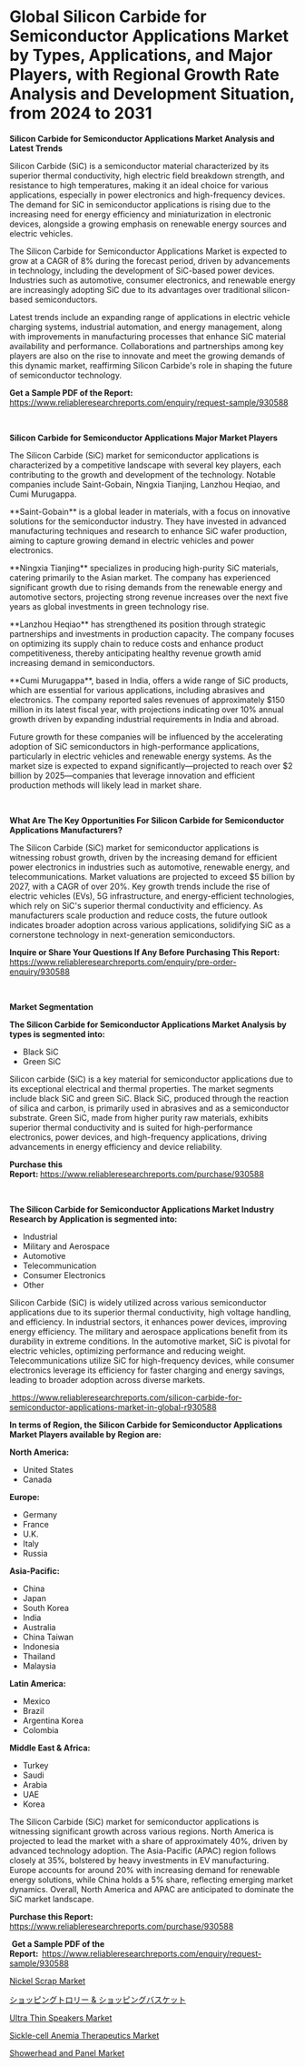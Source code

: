 <p><h1>Global Silicon Carbide for Semiconductor Applications Market by Types, Applications, and Major Players, with Regional Growth Rate Analysis and Development Situation, from 2024 to 2031</h1></p><p><strong>Silicon Carbide for Semiconductor Applications Market Analysis and Latest Trends</strong></p>
<p><p>Silicon Carbide (SiC) is a semiconductor material characterized by its superior thermal conductivity, high electric field breakdown strength, and resistance to high temperatures, making it an ideal choice for various applications, especially in power electronics and high-frequency devices. The demand for SiC in semiconductor applications is rising due to the increasing need for energy efficiency and miniaturization in electronic devices, alongside a growing emphasis on renewable energy sources and electric vehicles. </p><p>The Silicon Carbide for Semiconductor Applications Market is expected to grow at a CAGR of 8% during the forecast period, driven by advancements in technology, including the development of SiC-based power devices. Industries such as automotive, consumer electronics, and renewable energy are increasingly adopting SiC due to its advantages over traditional silicon-based semiconductors. </p><p>Latest trends include an expanding range of applications in electric vehicle charging systems, industrial automation, and energy management, along with improvements in manufacturing processes that enhance SiC material availability and performance. Collaborations and partnerships among key players are also on the rise to innovate and meet the growing demands of this dynamic market, reaffirming Silicon Carbide's role in shaping the future of semiconductor technology.</p></p>
<p><strong>Get a Sample PDF of the Report:&nbsp;</strong> <a href="https://www.reliableresearchreports.com/enquiry/request-sample/930588">https://www.reliableresearchreports.com/enquiry/request-sample/930588</a></p>
<p>&nbsp;</p>
<p><strong>Silicon Carbide for Semiconductor Applications Major Market Players</strong></p>
<p><p>The Silicon Carbide (SiC) market for semiconductor applications is characterized by a competitive landscape with several key players, each contributing to the growth and development of the technology. Notable companies include Saint-Gobain, Ningxia Tianjing, Lanzhou Heqiao, and Cumi Murugappa.</p><p>**Saint-Gobain** is a global leader in materials, with a focus on innovative solutions for the semiconductor industry. They have invested in advanced manufacturing techniques and research to enhance SiC wafer production, aiming to capture growing demand in electric vehicles and power electronics.</p><p>**Ningxia Tianjing** specializes in producing high-purity SiC materials, catering primarily to the Asian market. The company has experienced significant growth due to rising demands from the renewable energy and automotive sectors, projecting strong revenue increases over the next five years as global investments in green technology rise.</p><p>**Lanzhou Heqiao** has strengthened its position through strategic partnerships and investments in production capacity. The company focuses on optimizing its supply chain to reduce costs and enhance product competitiveness, thereby anticipating healthy revenue growth amid increasing demand in semiconductors.</p><p>**Cumi Murugappa**, based in India, offers a wide range of SiC products, which are essential for various applications, including abrasives and electronics. The company reported sales revenues of approximately $150 million in its latest fiscal year, with projections indicating over 10% annual growth driven by expanding industrial requirements in India and abroad.</p><p>Future growth for these companies will be influenced by the accelerating adoption of SiC semiconductors in high-performance applications, particularly in electric vehicles and renewable energy systems. As the market size is expected to expand significantly—projected to reach over $2 billion by 2025—companies that leverage innovation and efficient production methods will likely lead in market share.</p></p>
<p>&nbsp;</p>
<p><strong>What Are The Key Opportunities For Silicon Carbide for Semiconductor Applications Manufacturers?</strong></p>
<p><p>The Silicon Carbide (SiC) market for semiconductor applications is witnessing robust growth, driven by the increasing demand for efficient power electronics in industries such as automotive, renewable energy, and telecommunications. Market valuations are projected to exceed $5 billion by 2027, with a CAGR of over 20%. Key growth trends include the rise of electric vehicles (EVs), 5G infrastructure, and energy-efficient technologies, which rely on SiC's superior thermal conductivity and efficiency. As manufacturers scale production and reduce costs, the future outlook indicates broader adoption across various applications, solidifying SiC as a cornerstone technology in next-generation semiconductors.</p></p>
<p><strong>Inquire or Share Your Questions If Any Before Purchasing This Report:</strong> <a href="https://www.reliableresearchreports.com/enquiry/pre-order-enquiry/930588">https://www.reliableresearchreports.com/enquiry/pre-order-enquiry/930588</a></p>
<p>&nbsp;</p>
<p><strong>Market Segmentation</strong></p>
<p><strong>The Silicon Carbide for Semiconductor Applications Market Analysis by types is segmented into:</strong></p>
<p><ul><li>Black SiC</li><li>Green SiC</li></ul></p>
<p><p>Silicon carbide (SiC) is a key material for semiconductor applications due to its exceptional electrical and thermal properties. The market segments include black SiC and green SiC. Black SiC, produced through the reaction of silica and carbon, is primarily used in abrasives and as a semiconductor substrate. Green SiC, made from higher purity raw materials, exhibits superior thermal conductivity and is suited for high-performance electronics, power devices, and high-frequency applications, driving advancements in energy efficiency and device reliability.</p></p>
<p><strong>Purchase this Report:&nbsp;</strong><a href="https://www.reliableresearchreports.com/purchase/930588">https://www.reliableresearchreports.com/purchase/930588</a></p>
<p>&nbsp;</p>
<p><strong>The Silicon Carbide for Semiconductor Applications Market Industry Research by Application is segmented into:</strong></p>
<p><ul><li>Industrial</li><li>Military and Aerospace</li><li>Automotive</li><li>Telecommunication</li><li>Consumer Electronics</li><li>Other</li></ul></p>
<p><p>Silicon Carbide (SiC) is widely utilized across various semiconductor applications due to its superior thermal conductivity, high voltage handling, and efficiency. In industrial sectors, it enhances power devices, improving energy efficiency. The military and aerospace applications benefit from its durability in extreme conditions. In the automotive market, SiC is pivotal for electric vehicles, optimizing performance and reducing weight. Telecommunications utilize SiC for high-frequency devices, while consumer electronics leverage its efficiency for faster charging and energy savings, leading to broader adoption across diverse markets.</p></p>
<p><a href="https://www.reliableresearchreports.com/silicon-carbide-for-semiconductor-applications-market-in-global-r930588">&nbsp;https://www.reliableresearchreports.com/silicon-carbide-for-semiconductor-applications-market-in-global-r930588</a></p>
<p><strong>In terms of Region, the Silicon Carbide for Semiconductor Applications Market Players available by Region are:</strong></p>
<p>
    <p> <strong> North America: </strong>
        <ul>
            <li>United States</li>
            <li>Canada</li>
        </ul>
        </p> 
    <p> <strong> Europe: </strong>
        <ul>
            <li>Germany</li>
            <li>France</li>
            <li>U.K.</li>
            <li>Italy</li>
            <li>Russia</li>
        </ul>
        </p> 
    <p> <strong> Asia-Pacific: </strong>
        <ul>
            <li>China</li>
            <li>Japan</li>
            <li>South Korea</li>
            <li>India</li>
            <li>Australia</li>
            <li>China Taiwan</li>
            <li>Indonesia</li>
            <li>Thailand</li>
            <li>Malaysia</li>
        </ul>
        </p> 
    <p> <strong> Latin America: </strong>
        <ul>
            <li>Mexico</li>
            <li>Brazil</li>
            <li>Argentina Korea</li>
            <li>Colombia</li>
        </ul>
        </p> 
    <p> <strong> Middle East & Africa: </strong>
        <ul>
            <li>Turkey</li>
            <li>Saudi</li>
            <li>Arabia</li>
            <li>UAE</li>
            <li>Korea</li>
        </ul>
    </p>
    </p>
<p><p>The Silicon Carbide (SiC) market for semiconductor applications is witnessing significant growth across various regions. North America is projected to lead the market with a share of approximately 40%, driven by advanced technology adoption. The Asia-Pacific (APAC) region follows closely at 35%, bolstered by heavy investments in EV manufacturing. Europe accounts for around 20% with increasing demand for renewable energy solutions, while China holds a 5% share, reflecting emerging market dynamics. Overall, North America and APAC are anticipated to dominate the SiC market landscape.</p></p>
<p><strong>Purchase this Report: </strong><a href="https://www.reliableresearchreports.com/purchase/930588">https://www.reliableresearchreports.com/purchase/930588</a></p>
<p>&nbsp;<strong>Get a Sample PDF of the Report:&nbsp;&nbsp;</strong><a href="https://www.reliableresearchreports.com/enquiry/request-sample/930588">https://www.reliableresearchreports.com/enquiry/request-sample/930588</a></p>
<p><strong></strong></p>
<p><p><a href="https://www.linkedin.com/pulse/market-forecasting-change-global-nickel-scrap-dynamics-future-pv8vf?trackingId=oGnUTfLGSl2raH3X3xuYUA%3D%3D">Nickel Scrap Market</a></p><p><a href="https://medium.com/@amayrani15moore/shopping-trolley-shopping-basket-d9c14aa2d4fe">ショッピングトロリー & ショッピングバスケット</a></p><p><a href="https://www.linkedin.com/pulse/ultra-thin-speakers-industry-insights-report-analyzing-market-osy2c?trackingId=QDHrMN2yQ1WztzEDfOdi1g%3D%3D">Ultra Thin Speakers Market</a></p><p><a href="https://github.com/SanjidaMahmud54/Market-Research-Report-List-1/blob/main/sickle-cell-anemia-therapeutics-market.md">Sickle-cell Anemia Therapeutics Market</a></p><p><a href="https://github.com/hgf64gh/Market-Research-Report-List-1/blob/main/showerhead-and-panel-market.md">Showerhead and Panel Market</a></p></p>